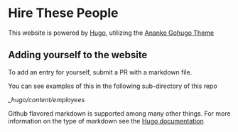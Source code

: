 # Hire These People
This website is powered by [Hugo](https://gohugo.io/), utilizing the [Ananke Gohugo Theme](https://themes.gohugo.io/gohugo-theme-ananke/)

## Adding yourself to the website
To add an entry for yourself, submit a PR with a markdown file.

You can see examples of this in the following sub-directory of this repo

*_hugo/content/employees*

Github flavored markdown is supported among many other things. For more information on the type of markdown see the [Hugo documentation](https://gohugo.io/content-management/formats/)
